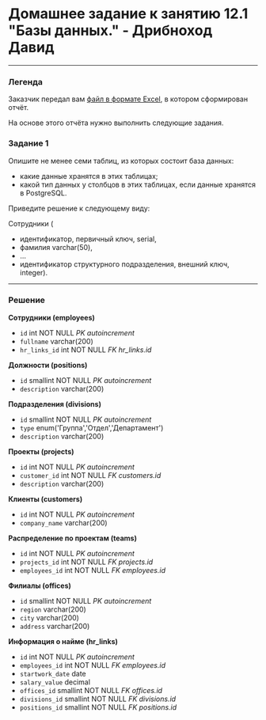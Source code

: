 # Домашнее задание к занятию 12.1 "Базы данных." - Дрибноход Давид

---
### Легенда

Заказчик передал вам [файл в формате Excel](https://github.com/netology-code/sdb-homeworks/blob/main/resources/hw-12-1.xlsx), в котором сформирован отчёт. 

На основе этого отчёта нужно выполнить следующие задания.

### Задание 1

Опишите не менее семи таблиц, из которых состоит база данных:

- какие данные хранятся в этих таблицах;
- какой тип данных у столбцов в этих таблицах, если данные хранятся в PostgreSQL.

Приведите решение к следующему виду:

Сотрудники (

- идентификатор, первичный ключ, serial,
- фамилия varchar(50),
- ...
- идентификатор структурного подразделения, внешний ключ, integer).

---

### Решение

**Сотрудники (employees)**
 - `id` 					int NOT NULL *PK autoincrement*
 - `fullname` 			varchar(200)
 - `hr_links_id`    int NOT NULL *FK hr_links.id*


**Должности (positions)**
 - `id` 					smallint NOT NULL *PK autoincrement*
 - `description` 				varchar(200)


**Подразделения (divisions)**
 - `id` 					smallint NOT NULL *PK autoincrement*
 - `type` 			enum('Группа','Отдел','Департамент')
 - `description` 				varchar(200)
 

**Проекты (projects)**
 - `id`					int NOT NULL *PK autoincrement*
 - `customer_id` 			int NOT NULL *FK customers.id*
 - `description` 				varchar(200)


**Клиенты (customers)**
 - `id` 					int NOT NULL *PK autoincrement*
 - `company_name` 			varchar(200)


**Распределение по проектам (teams)**
 - `id` 					int NOT NULL *PK autoincrement*
 - `projects_id` 			int NOT NULL *FK projects.id*
 - `employees_id`				int NOT NULL *FK employees.id*

   
**Филиалы (offices)**
 - `id` 					smallint NOT NULL *PK autoincrement*
 - `region` 				varchar(200)
 - `city` 				varchar(200)
 - `address` 				varchar(200)


**Информация о найме (hr_links)**
 - `id` 					int NOT NULL *PK autoincrement*
 - `employees_id`				int NOT NULL *FK employees.id*
 - `startwork_date` 			date
 - `salary_value` 		decimal
 - `offices_id` 			smallint NOT NULL *FK offices.id*
 - `divisions_id` 				smallint NOT NULL *FK divisions.id*
 - `positions_id` 				smallint NOT NULL *FK positions.id*

